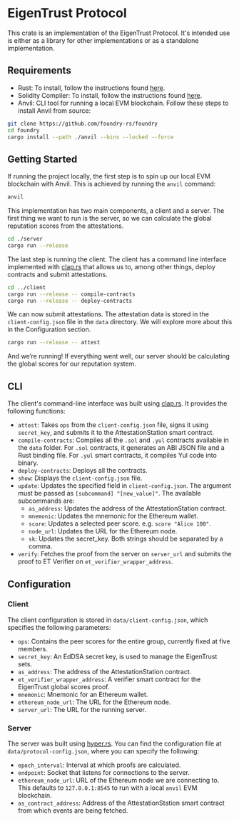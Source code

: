 # EigenTrust Protocol

This crate is an implementation of the EigenTrust Protocol. It's intended use is either as a library for other implementations or as a standalone implementation.

## Requirements

- Rust: To install, follow the instructions found [here](https://www.rust-lang.org/tools/install).
- Solidity Compiler: To install, follow the instructions found [here](https://docs.soliditylang.org/en/v0.8.9/installing-solidity.html).
- Anvil: CLI tool for running a local EVM blockchain. Follow these steps to install Anvil from source:

```bash
git clone https://github.com/foundry-rs/foundry
cd foundry
cargo install --path ./anvil --bins --locked --force
```

## Getting Started

If running the project locally, the first step is to spin up our local EVM blockchain with Anvil. This is achieved by running the `anvil` command:

```bash
anvil
```

This implementation has two main components, a client and a server. The first thing we want to run is the server, so we can calculate the global reputation scores from the attestations.

```bash
cd ./server
cargo run --release
```

The last step is running the client. The client has a command line interface implemented with [clap.rs](http://clap.rs/) that allows us to, among other things, deploy contracts and submit attestations.

```bash
cd ../client
cargo run --release -- compile-contracts
cargo run --release -- deploy-contracts
```

We can now submit attestations. The attestation data is stored in the `client-config.json` file in the `data` directory. We will explore more about this in the Configuration section.

```bash
cargo run --release -- attest
```

And we’re running! If everything went well, our server should be calculating the global scores for our reputation system.

## CLI

The client's command-line interface was built using [clap.rs](http://clap.rs/). It provides the following functions:

- `attest`: Takes `ops` from the `client-config.json` file, signs it using `secret_key`, and submits it to the AttestationStation smart contract.
- `compile-contracts`: Compiles all the `.sol` and `.yul` contracts available in the `data` folder. For `.sol` contracts, it generates an ABI JSON file and a Rust binding file. For `.yul` smart contracts, it compiles Yul code into binary.
- `deploy-contracts`: Deploys all the contracts.
- `show`: Displays the `client-config.json` file.
- `update`: Updates the specified field in `client-config.json`. The argument must be passed as `[subcommand] "[new_value]"`. The available subcommands are:
    - `as_address`: Updates the address of the AttestationStation contract.
    - `mnemonic`: Updates the mnemonic for the Ethereum wallet.
    - `score`: Updates a selected peer score. e.g. `score "Alice 100"`.
    - `node_url`: Updates the URL for the Ethereum node.
    - `sk`: Updates the secret_key. Both strings should be separated by a comma.
- `verify`: Fetches the proof from the server on `server_url` and submits the proof to ET Verifier on `et_verifier_wrapper_address`.

## Configuration

### Client

The client configuration is stored in `data/client-config.json`, which specifies the following parameters:

- `ops`: Contains the peer scores for the entire group, currently fixed at five members.
- `secret_key`: An EdDSA secret key, is used to manage the EigenTrust sets.
- `as_address`: The address of the AttestationStation contract.
- `et_verifier_wrapper_address`: A verifier smart contract for the EigenTrust global scores proof.
- `mnemonic`: Mnemonic for an Ethereum wallet.
- `ethereum_node_url`: The URL for the Ethereum node.
- `server_url`: The URL for the running server.

### Server

The server was built using [hyper.rs](http://hyper.rs/). You can find the configuration file at `data/protocol-config.json`, where you can specify the following:

- `epoch_interval`: Interval at which proofs are calculated.
- `endpoint`: Socket that listens for connections to the server.
- `ethereum_node_url`: URL of the Ethereum node we are connecting to. This defaults to `127.0.0.1:8545` to run with a local `anvil` EVM blockchain.
- `as_contract_address`: Address of the AttestationStation smart contract from which events are being fetched.
